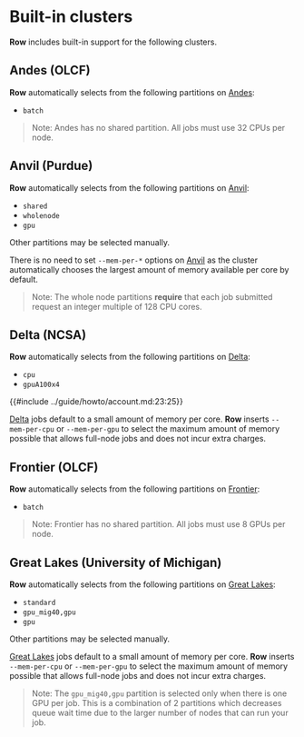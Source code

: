 # Built-in clusters

**Row** includes built-in support for the following clusters.

## Andes (OLCF)

**Row** automatically selects from the following partitions on [Andes]:
* `batch`

> Note: Andes has no shared partition. All jobs must use 32 CPUs per node.

[Andes]: https://docs.olcf.ornl.gov/systems/andes_user_guide.html

## Anvil (Purdue)

**Row** automatically selects from the following partitions on [Anvil]:
* `shared`
* `wholenode`
* `gpu`

Other partitions may be selected manually.

There is no need to set `--mem-per-*` options on [Anvil] as the cluster automatically
chooses the largest amount of memory available per core by default.

> Note: The whole node partitions **require** that each job submitted request an
> integer multiple of 128 CPU cores.

[Anvil]: https://www.rcac.purdue.edu/knowledge/anvil

## Delta (NCSA)

**Row** automatically selects from the following partitions on [Delta]:
* `cpu`
* `gpuA100x4`


{{#include ../guide/howto/account.md:23:25}}

[Delta] jobs default to a small amount of memory per core. **Row** inserts
`--mem-per-cpu` or `--mem-per-gpu` to select the maximum amount of memory possible that
allows full-node jobs and does not incur extra charges.

[Delta]: https://docs.ncsa.illinois.edu/systems/delta

## Frontier (OLCF)

**Row** automatically selects from the following partitions on [Frontier]:
* `batch`

> Note: Frontier has no shared partition. All jobs must use 8 GPUs per node.

[Frontier]: https://docs.olcf.ornl.gov/systems/frontier_user_guide.html#


## Great Lakes (University of Michigan)

**Row** automatically selects from the following partitions on [Great Lakes]:
* `standard`
* `gpu_mig40,gpu`
* `gpu`

Other partitions may be selected manually.

[Great Lakes] jobs default to a small amount of memory per core. **Row** inserts
`--mem-per-cpu` or `--mem-per-gpu` to select the maximum amount of memory possible that
allows full-node jobs and does not incur extra charges.

> Note: The `gpu_mig40,gpu` partition is selected only when there is one GPU per job.
> This is a combination of 2 partitions which decreases queue wait time due to the
> larger number of nodes that can run your job.

[Great Lakes]: https://its.umich.edu/advanced-research-computing/high-performance-computing/great-lakes
